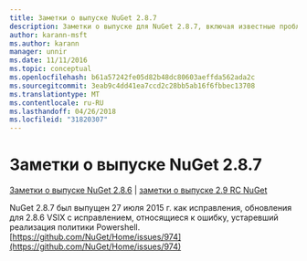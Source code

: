 ```yaml
---
title: Заметки о выпуске NuGet 2.8.7
description: Заметки о выпуске для NuGet 2.8.7, включая известные проблемы, исправленные ошибки, добавленные функции и DCR.
author: karann-msft
ms.author: karann
manager: unnir
ms.date: 11/11/2016
ms.topic: conceptual
ms.openlocfilehash: b61a57242fe05d82b48dc80603aeffda562ada2c
ms.sourcegitcommit: 3eab9c4dd41ea7ccd2c28bb5ab16f6fbbec13708
ms.translationtype: MT
ms.contentlocale: ru-RU
ms.lasthandoff: 04/26/2018
ms.locfileid: "31820307"
---
```

# <a name="nuget-287-release-notes"></a>Заметки о выпуске NuGet 2.8.7

[Заметки о выпуске NuGet 2.8.6](../release-notes/nuget-2.8.6.md) | [заметки о выпуске 2.9 RC NuGet](../release-notes/nuget-2.9-RC.md)

NuGet 2.8.7 был выпущен 27 июля 2015 г. как исправления, обновления для 2.8.6 VSIX с исправлением, относящиеся к ошибку, устаревший реализация политики Powershell.
[https://github.com/NuGet/Home/issues/974](https://github.com/NuGet/Home/issues/974)